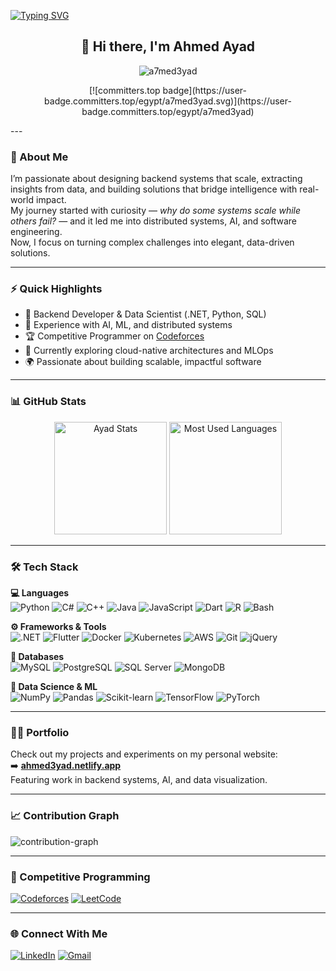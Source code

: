 <!-- 💫 Animated Typing Intro -->
[![Typing SVG](https://readme-typing-svg.demolab.com?font=Fira+Code&pause=1000&color=36BCF7&center=true&vCenter=true&width=700&lines=Backend+Engineer+%7C+Data+Scientist;Turning+Data+into+Intelligence+and+Impact)](https://git.io/typing-svg)

<h2 align="center">👋 Hi there, I'm Ahmed Ayad</h2>

<p align="center">
  <img src="https://komarev.com/ghpvc/?username=a7med3yad&label=Profile%20views&color=red&style=flat-square" alt="a7med3yad" />
</p>
<p align="center">
[![committers.top badge](https://user-badge.committers.top/egypt/a7med3yad.svg)](https://user-badge.committers.top/egypt/a7med3yad)
</p>
---

### 🧠 About Me

I’m passionate about designing backend systems that scale, extracting insights from data, and building solutions that bridge intelligence with real-world impact.  
My journey started with curiosity — *why do some systems scale while others fail?* — and it led me into distributed systems, AI, and software engineering.  
Now, I focus on turning complex challenges into elegant, data-driven solutions.

---

### ⚡ Quick Highlights

- 🧩 Backend Developer & Data Scientist (.NET, Python, SQL)
- 🧠 Experience with AI, ML, and distributed systems
- 🏆 Competitive Programmer on [Codeforces](https://codeforces.com/profile/Abou_3yad)
- 🚀 Currently exploring cloud-native architectures and MLOps
- 🌍 Passionate about building scalable, impactful software

---

### 📊 GitHub Stats

<p align="center">
  <img src="https://readmestats.999857.xyz/api?username=a7med3yad&show_icons=true&locale=en&theme=github_dark" height="180" alt="Ayad Stats" />
  <img src="https://github-readme-stats.vercel.app/api/top-langs/?username=a7med3yad&layout=compact&theme=github_dark&langs_count=8" height="180" alt="Most Used Languages" />
</p>

---

### 🛠️ Tech Stack

**💻 Languages**  
![Python](https://img.shields.io/badge/Python-0d1117?style=flat&logo=python&logoColor=FFD43B)
![C#](https://img.shields.io/badge/C%23-0d1117?style=flat&logo=csharp&logoColor=239120)
![C++](https://img.shields.io/badge/C++-0d1117?style=flat&logo=cplusplus&logoColor=00599C)
![Java](https://img.shields.io/badge/Java-0d1117?style=flat&logo=openjdk&logoColor=F89820)
![JavaScript](https://img.shields.io/badge/JavaScript-0d1117?style=flat&logo=javascript&logoColor=F7DF1E)
![Dart](https://img.shields.io/badge/Dart-0d1117?style=flat&logo=dart&logoColor=0175C2)
![R](https://img.shields.io/badge/R-0d1117?style=flat&logo=r&logoColor=276DC3)
![Bash](https://img.shields.io/badge/Bash-0d1117?style=flat&logo=gnu-bash&logoColor=4EAA25)

**⚙️ Frameworks & Tools**  
![.NET](https://img.shields.io/badge/.NET-0d1117?style=flat&logo=dotnet&logoColor=5C2D91)
![Flutter](https://img.shields.io/badge/Flutter-0d1117?style=flat&logo=flutter&logoColor=42A5F5)
![Docker](https://img.shields.io/badge/Docker-0d1117?style=flat&logo=docker&logoColor=2496ED)
![Kubernetes](https://img.shields.io/badge/Kubernetes-0d1117?style=flat&logo=kubernetes&logoColor=326CE5)
![AWS](https://img.shields.io/badge/AWS-0d1117?style=flat&logo=amazon-aws&logoColor=FF9900)
![Git](https://img.shields.io/badge/Git-0d1117?style=flat&logo=git&logoColor=F05032)
![jQuery](https://img.shields.io/badge/jQuery-0d1117?style=flat&logo=jquery&logoColor=0769AD)

**🧩 Databases**  
![MySQL](https://img.shields.io/badge/MySQL-0d1117?style=flat&logo=mysql&logoColor=4479A1)
![PostgreSQL](https://img.shields.io/badge/PostgreSQL-0d1117?style=flat&logo=postgresql&logoColor=336791)
![SQL Server](https://img.shields.io/badge/SQL%20Server-0d1117?style=flat&logo=microsoftsqlserver&logoColor=CC2927)
![MongoDB](https://img.shields.io/badge/MongoDB-0d1117?style=flat&logo=mongodb&logoColor=47A248)

**🧠 Data Science & ML**  
![NumPy](https://img.shields.io/badge/NumPy-0d1117?style=flat&logo=numpy&logoColor=013243)
![Pandas](https://img.shields.io/badge/Pandas-0d1117?style=flat&logo=pandas&logoColor=150458)
![Scikit-learn](https://img.shields.io/badge/Scikit--learn-0d1117?style=flat&logo=scikitlearn&logoColor=F7931E)
![TensorFlow](https://img.shields.io/badge/TensorFlow-0d1117?style=flat&logo=tensorflow&logoColor=FF6F00)
![PyTorch](https://img.shields.io/badge/PyTorch-0d1117?style=flat&logo=pytorch&logoColor=EE4C2C)

---

### 🧑‍💻 Portfolio
Check out my projects and experiments on my personal website:  
➡️ **[ahmed3yad.netlify.app](https://ahmed3yad.netlify.app/)**  
Featuring work in backend systems, AI, and data visualization.

---

### 📈 Contribution Graph
![contribution-graph](https://github-readme-activity-graph.vercel.app/graph?username=a7med3yad&bg_color=0d1117&color=999999&line=3572A5&point=50fa7b&area=true&hide_border=true)

---

### 🧩 Competitive Programming
[![Codeforces](https://img.shields.io/badge/Codeforces-0d1117?style=for-the-badge&logo=codeforces&logoColor=white)](https://codeforces.com/profile/Abou_3yad)
[![LeetCode](https://img.shields.io/badge/LeetCode-0d1117?style=for-the-badge&logo=leetcode&logoColor=FFA116)](https://leetcode.com/u/a7med3yad/)

---

### 🌐 Connect With Me

[![LinkedIn](https://img.shields.io/badge/LinkedIn-0d1117?style=flat&logo=linkedin&logoColor=0A66C2)](https://www.linkedin.com/in/ahmed-ayad-1000b52ab/)
[![Gmail](https://img.shields.io/badge/Gmail-0d1117?style=flat&logo=gmail&logoColor=EA4335)](mailto:ahmed.ibrahim01974@gmail.com)
